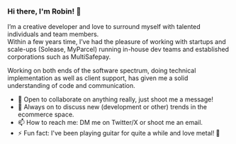 ### Hi there, I'm Robin! 👋

I’m a creative developer and love to surround myself with talented individuals and team members.\
Within a few years time, I’ve had the pleasure of working with startups and scale-ups (Solease, MyParcel) running in-house dev teams and established corporations such as MultiSafepay.

Working on both ends of the software spectrum, doing technical implementation as well as client support, has given me a solid understanding of code and communication.

- 👯 Open to collaborate on anything really, just shoot me a message!
- 💬 Always on to discuss new (development or other) trends in the ecommerce space.
- 📫 How to reach me: DM me on Twitter/X or shoot me an email.
- ⚡ Fun fact: I've been playing guitar for quite a while and love metal! 🎸

